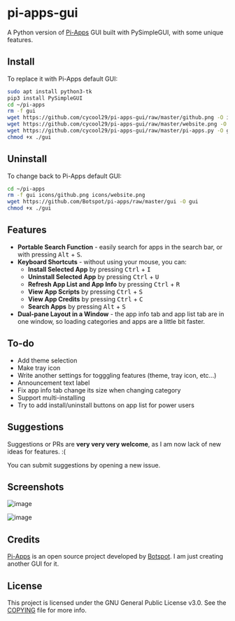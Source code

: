 # pi-apps-gui

A Python version of [Pi-Apps](https://github.com/Botspot/pi-apps) GUI built with PySimpleGUI, with some unique features. 


## Install

To replace it with Pi-Apps default GUI:
```bash
sudo apt install python3-tk
pip3 install PySimpleGUI
cd ~/pi-apps
rm -f gui 
wget https://github.com/cycool29/pi-apps-gui/raw/master/github.png -O icons/github.png
wget https://github.com/cycool29/pi-apps-gui/raw/master/website.png -O icons/website.png
wget https://github.com/cycool29/pi-apps-gui/raw/master/pi-apps.py -O gui
chmod +x ./gui
```

## Uninstall 

To change back to Pi-Apps default GUI:
```bash
cd ~/pi-apps
rm -f gui icons/github.png icons/website.png
wget https://github.com/Botspot/pi-apps/raw/master/gui -O gui
chmod +x ./gui
```

## Features

- **Portable Search Function** - easily search for apps in the search bar, or with pressing <kbd>Alt</kbd> + <kbd>S</kbd>.
- **Keyboard Shortcuts** - without using your mouse, you can:
  - **Install Selected App** by pressing <kbd>Ctrl</kbd> + <kbd>I</kbd>
  - **Uninstall Selected App** by pressing <kbd>Ctrl</kbd> + <kbd>U</kbd>
  - **Refresh App List and App Info** by pressing <kbd>Ctrl</kbd> + <kbd>R</kbd>
  - **View App Scripts** by pressing <kbd>Ctrl</kbd> + <kbd>S</kbd>
  - **View App Credits** by pressing <kbd>Ctrl</kbd> + <kbd>C</kbd>
  - **Search Apps** by pressing <kbd>Alt</kbd> + <kbd>S</kbd>
- **Dual-pane Layout in a Window** - the app info tab and app list tab are in one window, so loading categories and apps are a little bit faster.

## To-do
- Add theme selection
- Make tray icon
- Write another settings for togggling features (theme, tray icon, etc...)
- Announcement text label
- Fix app info tab change its size when changing category
- Support multi-installing
- Try to add install/uninstall buttons on app list for power users 

## Suggestions

Suggestions or PRs are **very very very welcome**, as I am now lack of new ideas for features. :(

You can submit suggestions by opening a new issue.

## Screenshots

![image](https://user-images.githubusercontent.com/88134003/169481515-a16342bc-b1fa-4469-aa78-5eeca37af043.png)

![image](https://user-images.githubusercontent.com/88134003/169481702-e2e7ee15-ccb9-497d-bcc3-b63d7e14e2c1.png)



## Credits 

[Pi-Apps](https://github.com/Botspot/pi-apps) is an open source project developed by [Botspot](https://github.com/Botspot).
I am just creating another GUI for it.

## License

This project is licensed under the GNU General Public License v3.0. See the [COPYING](COPYING) file for more info.


